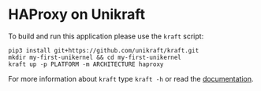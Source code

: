 # HAProxy on Unikraft

To build and run this application please use the `kraft` script:

    pip3 install git+https://github.com/unikraft/kraft.git
    mkdir my-first-unikernel && cd my-first-unikernel
    kraft up -p PLATFORM -m ARCHITECTURE haproxy

For more information about `kraft` type ```kraft -h``` or read the
[documentation](http://docs.unikraft.org).
